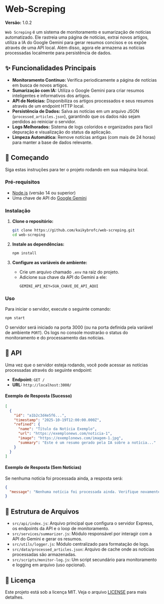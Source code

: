 # Web-Screping

**Versão:** 1.0.2

`Web Screping` é um sistema de monitoramento e sumarização de notícias automatizado. Ele rastreia uma página de notícias, extrai novos artigos, utiliza a IA do Google Gemini para gerar resumos concisos e os expõe através de uma API local. Além disso, agora ele armazena as notícias processadas localmente para persistência de dados.

## ✨ Funcionalidades Principais

- **Monitoramento Contínuo:** Verifica periodicamente a página de notícias em busca de novos artigos.
- **Sumarização com IA:** Utiliza o Google Gemini para criar resumos inteligentes e informativos dos artigos.
- **API de Notícias:** Disponibiliza os artigos processados e seus resumos através de um endpoint HTTP local.
- **Persistência de Dados:** Salva as notícias em um arquivo JSON (`processed_articles.json`), garantindo que os dados não sejam perdidos ao reiniciar o servidor.
- **Logs Melhorados:** Sistema de logs coloridos e organizados para fácil depuração e visualização do status da aplicação.
- **Limpeza Automática:** Remove notícias antigas (com mais de 24 horas) para manter a base de dados relevante.

## 🚀 Começando

Siga estas instruções para ter o projeto rodando em sua máquina local.

### Pré-requisitos

- [Node.js](https://nodejs.org/) (versão 14 ou superior)
- Uma chave de API do [Google Gemini](https://aistudio.google.com/app/apikey)

### Instalação

1.  **Clone o repositório:**
    ```bash
    git clone https://github.com/kaikybrofc/web-screping.git
    cd web-screping
    ```

2.  **Instale as dependências:**
    ```bash
    npm install
    ```

3.  **Configure as variáveis de ambiente:**
    - Crie um arquivo chamado `.env` na raiz do projeto.
    - Adicione sua chave da API do Gemini a ele:
      ```
      GEMINI_API_KEY=SUA_CHAVE_DE_API_AQUI
      ```

### Uso

Para iniciar o servidor, execute o seguinte comando:

```bash
npm start
```

O servidor será iniciado na porta 3000 (ou na porta definida pela variável de ambiente `PORT`). Os logs no console mostrarão o status do monitoramento e do processamento das notícias.

## 📡 API

Uma vez que o servidor esteja rodando, você pode acessar as notícias processadas através do seguinte endpoint:

- **Endpoint:** `GET /`
- **URL:** `http://localhost:3000/`

#### Exemplo de Resposta (Sucesso)

```json
[
  {
    "id": "a1b2c3d4e5f6...",
    "timestamp": "2025-10-19T12:00:00.000Z",
    "refined": {
      "name": "Título da Notícia Exemplo",
      "url": "https://exemplonews.com/noticia-1",
      "image": "https://exemplonews.com/imagem-1.jpg",
      "summary": "Este é um resumo gerado pela IA sobre a notícia..."
    }
  }
]
```

#### Exemplo de Resposta (Sem Notícias)

Se nenhuma notícia foi processada ainda, a resposta será:

```json
{
  "message": "Nenhuma notícia foi processada ainda. Verifique novamente em alguns instantes."
}
```

## 📁 Estrutura de Arquivos

- `src/api/index.js`: Arquivo principal que configura o servidor Express, os endpoints da API e o loop de monitoramento.
- `src/services/summarizer.js`: Módulo responsável por interagir com a API do Gemini e gerar os resumos.
- `src/utils/logger.js`: Módulo centralizado para formatação de logs.
- `src/data/processed_articles.json`: Arquivo de cache onde as notícias processadas são armazenadas.
- `src/scripts/monitor-log.js`: Um script secundário para monitoramento e logging em arquivo (uso opcional).

## 📝 Licença

Este projeto está sob a licença MIT. Veja o arquivo [LICENSE](LICENSE) para mais detalhes.